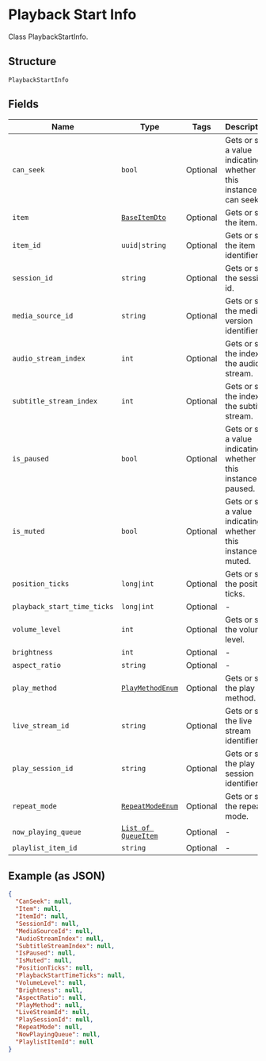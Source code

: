 
# Playback Start Info

Class PlaybackStartInfo.

## Structure

`PlaybackStartInfo`

## Fields

| Name | Type | Tags | Description |
|  --- | --- | --- | --- |
| `can_seek` | `bool` | Optional | Gets or sets a value indicating whether this instance can seek. |
| `item` | [`BaseItemDto`](../../doc/models/base-item-dto.md) | Optional | Gets or sets the item. |
| `item_id` | `uuid\|string` | Optional | Gets or sets the item identifier. |
| `session_id` | `string` | Optional | Gets or sets the session id. |
| `media_source_id` | `string` | Optional | Gets or sets the media version identifier. |
| `audio_stream_index` | `int` | Optional | Gets or sets the index of the audio stream. |
| `subtitle_stream_index` | `int` | Optional | Gets or sets the index of the subtitle stream. |
| `is_paused` | `bool` | Optional | Gets or sets a value indicating whether this instance is paused. |
| `is_muted` | `bool` | Optional | Gets or sets a value indicating whether this instance is muted. |
| `position_ticks` | `long\|int` | Optional | Gets or sets the position ticks. |
| `playback_start_time_ticks` | `long\|int` | Optional | - |
| `volume_level` | `int` | Optional | Gets or sets the volume level. |
| `brightness` | `int` | Optional | - |
| `aspect_ratio` | `string` | Optional | - |
| `play_method` | [`PlayMethodEnum`](../../doc/models/play-method-enum.md) | Optional | Gets or sets the play method. |
| `live_stream_id` | `string` | Optional | Gets or sets the live stream identifier. |
| `play_session_id` | `string` | Optional | Gets or sets the play session identifier. |
| `repeat_mode` | [`RepeatModeEnum`](../../doc/models/repeat-mode-enum.md) | Optional | Gets or sets the repeat mode. |
| `now_playing_queue` | [`List of QueueItem`](../../doc/models/queue-item.md) | Optional | - |
| `playlist_item_id` | `string` | Optional | - |

## Example (as JSON)

```json
{
  "CanSeek": null,
  "Item": null,
  "ItemId": null,
  "SessionId": null,
  "MediaSourceId": null,
  "AudioStreamIndex": null,
  "SubtitleStreamIndex": null,
  "IsPaused": null,
  "IsMuted": null,
  "PositionTicks": null,
  "PlaybackStartTimeTicks": null,
  "VolumeLevel": null,
  "Brightness": null,
  "AspectRatio": null,
  "PlayMethod": null,
  "LiveStreamId": null,
  "PlaySessionId": null,
  "RepeatMode": null,
  "NowPlayingQueue": null,
  "PlaylistItemId": null
}
```

